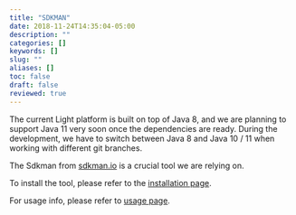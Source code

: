 ```yaml
---
title: "SDKMAN"
date: 2018-11-24T14:35:04-05:00
description: ""
categories: []
keywords: []
slug: ""
aliases: []
toc: false
draft: false
reviewed: true
---
```


The current Light platform is built on top of Java 8, and we are planning to support Java 11 very soon once the dependencies are ready. During the development, we have to switch between Java 8 and Java 10 / 11 when working with different git branches. 

The Sdkman from [sdkman.io](https://sdkman.io) is a crucial tool we are relying on. 

To install the tool, please refer to the [installation page](https://sdkman.io/install). 

For usage info, please refer to [usage page](https://sdkman.io/usage).
